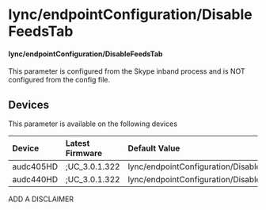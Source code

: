 ﻿---
description: lync/endpointConfiguration/DisableFeedsTab
search:
    keywords: ['lync','endpointConfiguration','DisableFeedsTab']
---

# lync/endpointConfiguration/DisableFeedsTab

#### lync/endpointConfiguration/DisableFeedsTab

This parameter is configured from the Skype inband process and is NOT configured from the config file.



## Devices
This parameter is available on the following devices

| Device | Latest Firmware | Default Value |
|:---|:---|:---|
| audc405HD | ;UC_3.0.1.322 | lync/endpointConfiguration/DisableFeedsTab=0 
| audc440HD | ;UC_3.0.1.322 | lync/endpointConfiguration/DisableFeedsTab=0 

ADD A DISCLAIMER
